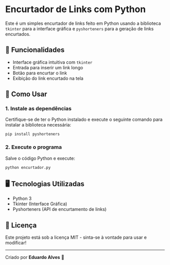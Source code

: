 # Encurtador de Links com Python

Este é um simples encurtador de links feito em Python usando a biblioteca `tkinter` para a interface gráfica e `pyshorteners` para a geração de links encurtados.

## 📌 Funcionalidades
- Interface gráfica intuitiva com `tkinter`
- Entrada para inserir um link longo
- Botão para encurtar o link
- Exibição do link encurtado na tela

## 🚀 Como Usar

### 1. Instale as dependências
Certifique-se de ter o Python instalado e execute o seguinte comando para instalar a biblioteca necessária:
```bash
pip install pyshorteners
```

### 2. Execute o programa
Salve o código Python e execute:
```bash
python encurtador.py
```

## 🖥️ Tecnologias Utilizadas
- Python 3
- Tkinter (Interface Gráfica)
- Pyshorteners (API de encurtamento de links)

## 📜 Licença
Este projeto está sob a licença MIT - sinta-se à vontade para usar e modificar!

---

Criado por **Eduardo Alves** 🚀

